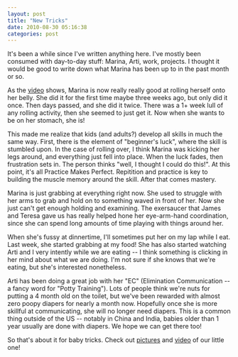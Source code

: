 ```yaml
---
layout: post
title: "New Tricks"
date: 2010-08-30 05:16:38
categories: post
---
```

It's been a while since I've written anything here.  I've mostly been consumed with day-to-day stuff: Marina, Arti, work, projects.  I thought it would be good to write down what Marina has been up to in the past month or so.

As the <a href='/video/'>video</a> shows, Marina is now really really good at rolling herself onto her belly.  She did it for the first time maybe three weeks ago, but only did it once.  Then days passed, and she did it twice.  There was a 1+ week lull of any rolling activity, then she seemed to just get it.  Now when she wants to be on her stomach, she is!

This made me realize that kids (and adults?) develop all  skills in much the same way.  First, there is the element of "beginner's luck", where the skill is stumbled upon.  In the case of rolling over, I think Marina was kicking her legs around, and everything just fell into place.  When the luck fades, then frustration sets in.  The person thinks "well, I thought I could do this!".  At this point, it's all Practice Makes Perfect.  Repitition and practice is key to building the muscle memory around the skill.  After that comes mastery.

Marina is just grabbing at everything right now.  She used to struggle with her arms to grab and hold on to something waved in front of her.  Now she just can't get enough holding and examining.    The exersaucer that James and Teresa gave us has really helped hone her eye-arm-hand coordination, since she can spend long amounts of time playing with things around her.

When she's fussy at dinnertime, I'll sometimes put her on my lap while I eat.  Last week, she started grabbing at my food!  She has also started watching Arti and I very intently while we are eating -- I think something is clicking in her mind about what we are doing.  I'm not sure if she knows that we're eating, but she's interested nonetheless.

Arti has been doing a great job with her "EC" (Elimination Communication -- a fancy word for "Potty Training").  Lots of people think we're nuts for putting a 4 month old on the toilet, but we've been rewarded with almost zero poopy diapers for nearly a month now.  Hopefully once she is more skillful at communicating, she will no longer need diapers.  This is a common thing outside of the US -- notably in China and India, babies older than 1 year usually are done with diapers.  We hope we can get there too!

So that's about it for baby tricks.  Check out <a href='/pictures/'>pictures</a> and <a href='/video/'>video</a> of our little one!
